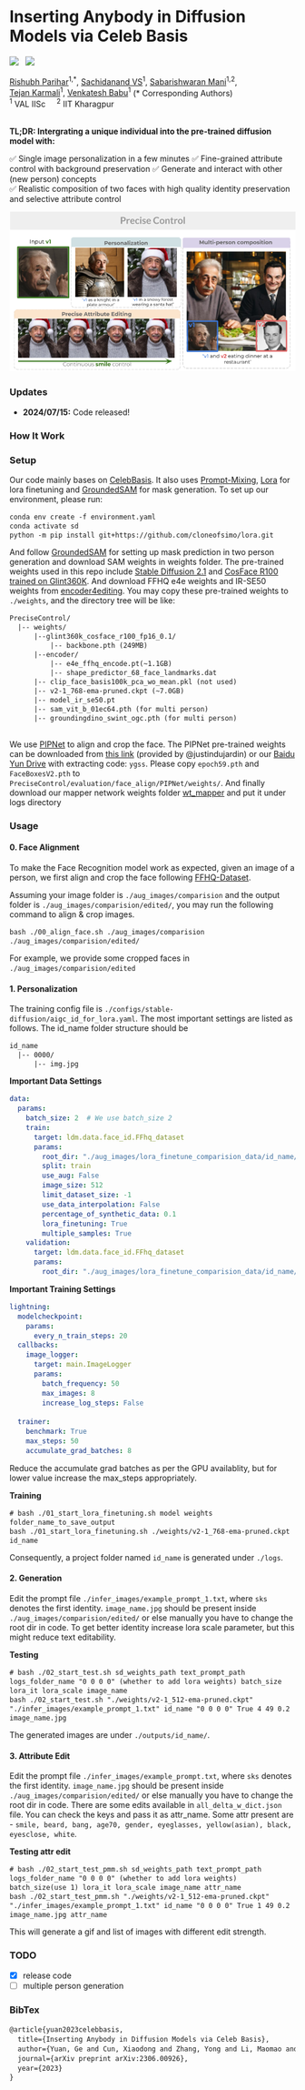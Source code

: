 # Inserting Anybody in Diffusion Models via Celeb Basis

<a href='https://arxiv.org/abs/2306.00926'><img src='https://img.shields.io/badge/ArXiv-PDF-red'></a> &nbsp; 
<a href='https://celeb-basis.github.io'><img src='https://img.shields.io/badge/Project-Page-Green'></a> &nbsp; 


<div>
<span class="author-block">
<a href="https://scholar.google.com/citations?user=RaRoJFYAAAAJ&hl=en" target="_blank">Rishubh Parihar</a><sup>1,*</sup></span>,
<span class="author-block">
  <a href="https://www.linkedin.com/in/sachidanand-v-s-449573201/?originalSubdomain=in" target="_blank">Sachidanand VS</a><sup>1</sup></span>,
<span class="author-block"><a href="https://scholar.google.com/citations?user=Klwb85AAAAAJ&hl=en" target="_blank">Sabarishwaran Mani</a><sup>1,2</sup></span>, <br>
  <span class="author-block">
    <a href="https://tejank10.github.io/" target="_blank">Tejan Karmali</a><sup>1</sup>,
  </span>
  <span class="author-block">
    <a href="https://scholar.google.com/citations?user=cVg7HrEAAAAJ&hl=en" target="_blank">Venkatesh Babu</a><sup>1</sup>
  </span> (* Corresponding Authors)
  </div>

  
<div class="is-size-5 publication-authors">
                  <span class="author-block">
                  <sup>1</sup> VAL IISc &nbsp;&nbsp;&nbsp;
                  <sup>2</sup> IIT Kharagpur &nbsp;&nbsp;&nbsp;
                </div>
<br>

**TL;DR: Intergrating a unique individual into the pre-trained diffusion model with:** 

✅ Single image personalization in a few minutes
✅ Fine-grained attribute control with background preservation 
✅ Generate and interact with other (new person) concepts &nbsp;&nbsp;&nbsp;&nbsp;  
✅ Realistic composition of two faces with high quality identity preservation and selective attribute control </br>

![Fig1](./assets/teaser-fig-precisecontrol.png)


### Updates
- **2024/07/15:** Code released!

### How It Work
<!-- ![Fig2](https://github.com/ygtxr1997/CelebBasis/assets/4397546/efe0eb13-0c74-45f0-9252-a49976dd228d)



First, we collect about 1,500 celebrity names as the initial collection. Then, we manually filter the initial one to m = 691 names, based on the synthesis quality of text-to-image diffusion model(stable-diffusion} with corresponding name prompt. Later, each filtered name is tokenized and encoded into a celeb embedding group. Finally, we conduct Principle Component Analysis to build a compact orthogonal basis.

![Fig4](https://github.com/ygtxr1997/CelebBasis/assets/4397546/fe70c970-f9d4-4255-bb76-0c6154778b4e)

We then personalize the model using input photo. During training~(left), we optimize the coefficients of the celeb basis with the help of a fixed face encoder. During inference~(right), we combine the learned personalized weights and shared celeb basis to generate images with the input identity.

More details can be found in our [project page](https://celeb-basis.github.io).
 -->

### Setup

Our code mainly bases on [CelebBasis](https://github.com/ygtxr1997/CelebBasis).
It also uses [Prompt-Mixing](https://github.com/orpatashnik/local-prompt-mixing), [Lora](https://github.com/cloneofsimo/lora) for lora finetuning and [GroundedSAM](https://github.com/IDEA-Research/Grounded-Segment-Anything) for mask generation.
To set up our environment, please run:

```shell
conda env create -f environment.yaml
conda activate sd
python -m pip install git+https://github.com/cloneofsimo/lora.git
```

And follow [GroundedSAM](https://github.com/IDEA-Research/Grounded-Segment-Anything) for setting up mask prediction in two person generation and download SAM weights in weights folder.
The pre-trained weights used in this repo include [Stable Diffusion 2.1](https://huggingface.co/stabilityai/stable-diffusion-2-1) and 
[CosFace R100 trained on Glint360K](https://github.com/deepinsight/insightface/tree/master/recognition/arcface_torch#model-zoo).
And download FFHQ e4e weights and IR-SE50 weights from [encoder4editing](https://github.com/omertov/encoder4editing?tab=readme-ov-file). 
You may copy these pre-trained weights to `./weights`, and the directory tree will be like:

```shell
PreciseControl/
  |-- weights/
      |--glint360k_cosface_r100_fp16_0.1/
          |-- backbone.pth (249MB)
      |--encoder/
          |-- e4e_ffhq_encode.pt(~1.1GB)
          |-- shape_predictor_68_face_landmarks.dat
      |-- clip_face_basis100k_pca_wo_mean.pkl (not used)
      |-- v2-1_768-ema-pruned.ckpt (~7.0GB)
      |-- model_ir_se50.pt
      |-- sam_vit_b_01ec64.pth (for multi person)
      |-- groundingdino_swint_ogc.pth (for multi person)
      
```

We use [PIPNet](https://github.com/jhb86253817/PIPNet) to align and crop the face.
The PIPNet pre-trained weights can be downloaded from [this link](https://github.com/ygtxr1997/CelebBasis/issues/2#issuecomment-1607775140) (provided by @justindujardin)
or our [Baidu Yun Drive](https://pan.baidu.com/s/1Cgw0i723SyeLo5lbJu-b0Q) with extracting code: `ygss`.
Please copy `epoch59.pth` and `FaceBoxesV2.pth` to `PreciseControl/evaluation/face_align/PIPNet/weights/`.
And finally download our mapper network weights folder [wt_mapper](https://drive.google.com/drive/folders/1ScrLSa-S1Epc8fO_FBkMJvFae9EO226b?usp=sharing) and put it under logs directory 

### Usage

#### 0. Face Alignment

To make the Face Recognition model work as expected, 
given an image of a person, 
we first align and crop the face following [FFHQ-Dataset](https://github.com/NVlabs/ffhq-dataset).

Assuming your image folder is `./aug_images/comparision` and the output folder is `./aug_images/comparision/edited/`,
you may run the following command to align & crop images.

```shell
bash ./00_align_face.sh ./aug_images/comparision ./aug_images/comparision/edited/
```

For example, we provide some cropped faces in `./aug_images/comparision/edited`

#### 1. Personalization

The training config file is `./configs/stable-diffusion/aigc_id_for_lora.yaml`.
The most important settings are listed as follows. The id_name folder structure should be 
```shell
id_name
  |-- 0000/
      |-- img.jpg
```

**Important Data Settings**
```yaml
data:
  params:
    batch_size: 2  # We use batch_size 2
    train:
      target: ldm.data.face_id.FFhq_dataset 
      params:
        root_dir: "./aug_images/lora_finetune_comparision_data/id_name/"
        split: train
        use_aug: False
        image_size: 512
        limit_dataset_size: -1
        use_data_interpolation: False
        percentage_of_synthetic_data: 0.1
        lora_finetuning: True
        multiple_samples: True
    validation:
      target: ldm.data.face_id.FFhq_dataset
      params:
        root_dir: "./aug_images/lora_finetune_comparision_data/id_name/"
```

**Important Training Settings**
```yaml
lightning:
  modelcheckpoint:
    params:
      every_n_train_steps: 20
  callbacks:
    image_logger:
      target: main.ImageLogger
      params:
        batch_frequency: 50
        max_images: 8
        increase_log_steps: False

  trainer:
    benchmark: True
    max_steps: 50
    accumulate_grad_batches: 8
```

Reduce the accumulate grad batches as per the GPU availablity, but for lower value increase the max_steps appropriately.

**Training**
```shell
# bash ./01_start_lora_finetuning.sh model weights folder_name_to_save_output
bash ./01_start_lora_finetuning.sh ./weights/v2-1_768-ema-pruned.ckpt id_name
```

Consequently, a project folder named `id_name` is generated under `./logs`. 

#### 2. Generation

Edit the prompt file `./infer_images/example_prompt_1.txt`, where `sks` denotes the first identity. `image_name.jpg` should be present inside 
`./aug_images/comparision/edited/` or else manually you have to change the root dir in code. To get better identity increase lora scale parameter, but this might reduce text editability.

<!-- Optionally, in `./02_start_test.sh`, you may modify the following var as you need:
```shell
step_list=(799)  # the step of trained '.pt' files, e.g. (99 199 299 399)
eval_id1_list=(0)  # the ID index of the 1st person, e.g. (0 1 2 3 4)
eval_id2_list=(1)  # the ID index of the 2nd person, e.g. (0 1 2 3 4)
``` -->

**Testing**
```shell
# bash ./02_start_test.sh sd_weights_path text_prompt_path logs_folder_name "0 0 0 0" (whether to add lora weights) batch_size lora_it lora_scale image_name
bash ./02_start_test.sh "./weights/v2-1_512-ema-pruned.ckpt" "./infer_images/example_prompt_1.txt" id_name "0 0 0 0" True 4 49 0.2 image_name.jpg 
```

The generated images are under `./outputs/id_name/`.

#### 3. Attribute Edit

Edit the prompt file `./infer_images/example_prompt.txt`, where `sks` denotes the first identity. `image_name.jpg` should be present inside 
`./aug_images/comparision/edited/` or else manually you have to change the root dir in code. There are some edits available in `all_delta_w_dict.json` file. You can check the keys and pass it as attr_name. Some attr present are - `smile, beard, bang, age70, gender, eyeglasses, yellow(asian), black, eyesclose, white`. 

**Testing attr edit**
```shell
# bash ./02_start_test_pmm.sh sd_weights_path text_prompt_path logs_folder_name "0 0 0 0" (whether to add lora weights) batch_size(use 1) lora_it lora_scale image_name attr_name
bash ./02_start_test_pmm.sh "./weights/v2-1_512-ema-pruned.ckpt" "./infer_images/example_prompt_1.txt" id_name "0 0 0 0" True 1 49 0.2 image_name.jpg attr_name
```
This will generate a gif and list of images with different edit strength.

<!-- #### 3. (Optional) Extracting ID Coefficients

Optionally, you can extract the coefficients for each identity by running:

```shell
bash ./03_extract.sh "./weights/sd-v1-4-full-ema.ckpt" "traininYYYY-MM-DDTHH-MM-SS_celebbasis"
```

The extracted coefficients or embeddings are under `./weights/ti_id_embeddings/`. -->

### TODO
- [x] release code
- [ ] multiple person generation

### BibTex

```tex
@article{yuan2023celebbasis,
  title={Inserting Anybody in Diffusion Models via Celeb Basis},
  author={Yuan, Ge and Cun, Xiaodong and Zhang, Yong and Li, Maomao and Qi, Chenyang and Wang, Xintao and Shan, Ying and Zheng, Huicheng},
  journal={arXiv preprint arXiv:2306.00926},
  year={2023}
}
```
